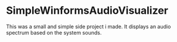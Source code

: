 # SimpleWinformsAudioVisualizer
This was a small and simple side project i made.
It displays an audio spectrum based on the system sounds.
